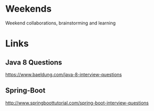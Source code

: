 # Weekends
Weekend collaborations, brainstorming and learning


# Links

## Java 8 Questions
https://www.baeldung.com/java-8-interview-questions

## Spring-Boot
http://www.springboottutorial.com/spring-boot-interview-questions
